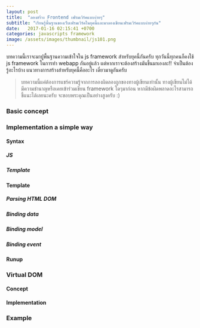 ```yaml
---
layout: post
title:  "ลองสร้าง Frontend เฟรมเวิร์คแบบง่ายๆ"
subtitle: "เรียนรู้พื้นฐานของเว็บเฟรมเวิร์คในยุคนี้และมาลองเขียนเฟรมเวิร์คแบบง่ายๆกัน"
date:   2017-01-16 02:15:41 +0700
categories: javascripts framework
image: /assets/images/thumbnail/js101.png
---
```


บทความนี้เราจะมาปูพื้นฐานความเข้าใจใน js framework สำหรับยุคนี้กันครับ ทุกวันนี้ทุกคนก็คงใช้ js framework ในการทำ webapp กันอยู่แล้ว แต่หากเราจะต้องสร้างมันขึ้นมาเองละ!! จำเป็นต้องรู้อะไรบ้าง แนวทางการสร้างสำหรับยุคนี้คืออะไร เดี๋ยวมาดูกันครับ

> บทความนี้แค่ต้องการแชร์ความรู้จากการลองผิดลองถูกของทางผู้เขียนเท่านั้น ทางผู้เขียนไม่ได้มีความชำนาญหรือเคยเข้าร่วมเขียน framework ใดๆมาก่อน หากมีข้อผิดพลาดอะไรสามารถชี้แนะได้เลยนะครับ จะขอบพระคุณเป็นอย่างสูงครับ :)

### Basic concept

### Implementation a simple way

#### Syntax

##### JS

##### Template

#### Template

##### Parsing HTML DOM

##### Binding data

##### Binding model

##### Binding event

#### Runup

### Virtual DOM

#### Concept

#### Implementation

### Example